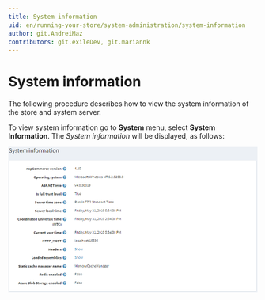 ```yaml
---
title: System information
uid: en/running-your-store/system-administration/system-information
author: git.AndreiMaz
contributors: git.exileDev, git.mariannk
---
```


# System information

The following procedure describes how to view the system information of the store and system server.

To view system information go to **System** menu, select **System Information**. The *System information* will be displayed, as follows:

![System information](_static/system-information/system-information.png)